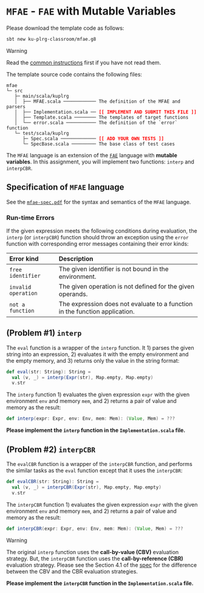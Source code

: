 # `MFAE` - `FAE` with Mutable Variables

Please download the template code as follows:
```bash
sbt new ku-plrg-classroom/mfae.g8
```

> [!WARNING]
>
> Read the [common instructions](/scala.md) first if you have not read them.

The template source code contains the following files:
<pre><code>mfae
└─ src
   ├─ main/scala/kuplrg
   │  ├── MFAE.scala ──────────── The definition of the MFAE and parsers
   │  ├── Implementation.scala ── <b style='color:red;'>[[ IMPLEMENT AND SUBMIT THIS FILE ]]</b>
   │  ├── Template.scala ──────── The templates of target functions
   │  └── error.scala ─────────── The definition of the `error` function
   └─ test/scala/kuplrg
      ├─ Spec.scala ───────────── <b style='color:red;'>[[ ADD YOUR OWN TESTS ]]</b>
      └─ SpecBase.scala ───────── The base class of test cases</code></pre>

The `MFAE` language is an extension of the [`FAE`](../fae/README.md) language
with **mutable variables**. In this assignment, you will implement two
functions: `interp` and `interpCBR`.

## Specification of `MFAE` language

See the [`mfae-spec.pdf`](./mfae-spec.pdf) for the syntax and semantics of the
`MFAE` language.

### Run-time Errors

If the given expression meets the following conditions during evaluation, the
`interp` (or `interpCBR`) function should throw an exception using the `error`
function with corresponding error messages containing their error kinds:

| Error kind | Description |
|:-----------|:------------|
| `free identifier` | The given identifier is not bound in the environment. |
| `invalid operation` | The given operation is not defined for the given operands. |
| `not a function` | The expression does not evaluate to a function in the function application. |

## (Problem #1) `interp`

The `eval` function is a wrapper of the `interp` function. It 1) parses the
given string into an expression, 2) evaluates it with the empty environment and
the empty memory, and 3) returns only the value in the string format:
```scala
def eval(str: String): String =
  val (v, _) = interp(Expr(str), Map.empty, Map.empty)
  v.str
```

The `interp` function 1) evaluates the given expression `expr` with the given
environment `env` and memory `mem`, and 2) returns a pair of value and memory as
the result:
```scala
def interp(expr: Expr, env: Env, mem: Mem): (Value, Mem) = ???
```
**Please implement the `interp` function in the `Implementation.scala` file.**

## (Problem #2) `interpCBR`

The `evalCBR` function is a wrapper of the `interpCBR` function, and performs
the similar tasks as the `eval` function except that it uses the `interpCBR`:
```scala
def evalCBR(str: String): String =
  val (v, _) = interpCBR(Expr(str), Map.empty, Map.empty)
  v.str
```

The `interpCBR` function 1) evaluates the given expression `expr` with the given
environment `env` and memory `mem`, and 2) returns a pair of value and memory as
the result:
```scala
def interpCBR(expr: Expr, env: Env, mem: Mem): (Value, Mem) = ???
```
> [!WARNING]
>
> The original `interp` function uses the **call-by-value (CBV)**
> evaluation strategy. But, the `interpCBR` function uses the
> **call-by-reference (CBR)** evaluation strategy. Please see the Section 4.1 of
> the [spec](./mfae-spec.pdf) for the difference between the CBV and the CBR
> evaluation strategies.

**Please implement the `interpCBR` function in the `Implementation.scala` file.**
